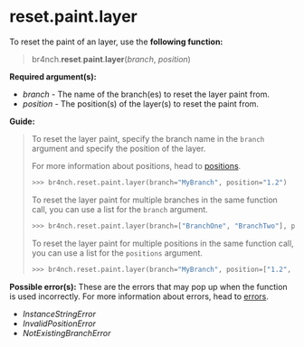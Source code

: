 # reset.paint.layer

To reset the paint of an layer, use the **following function:**

> br4nch.**reset**.**paint**.**layer**(*branch*, *position*)

**Required argument(s):**

- *branch* - The name of the branch(es) to reset the layer paint from.
- *position* - The position(s) of the layer(s) to reset the paint from.

**Guide:**

> To reset the layer paint, specify the branch name in the `branch` argument and specify the position of the layer.
>
> For more information about positions, head to [positions](../../guides/positions.md).
>
> ```python
> >>> br4nch.reset.paint.layer(branch="MyBranch", position="1.2")
> ```
>
> To reset the layer paint for multiple branches in the same function call, you can use a list for the `branch` argument.
>
> ```python
> >>> br4nch.reset.paint.layer(branch=["BranchOne", "BranchTwo"], position="1.2")
> ```
>
> To reset the layer paint for multiple positions in the same function call, you can use a list for the `positions` argument.
>
> ```python
> >>> br4nch.reset.paint.layer(branch="MyBranch", position=["1.2", "2.3"])
> ```

**Possible error(s):**
These are the errors that may pop up when the function is used incorrectly.
For more information about errors, head to [errors](../../guides/errors.md).

- *InstanceStringError*
- *InvalidPositionError*
- *NotExistingBranchError*
